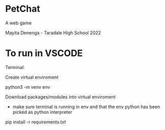 # PetChat

A web game 

Mayita Denenga - Taradale High School 2022

# To run in VSCODE

Terminal:

Create virtual enviroment

python3 -m venv env

Download packages/modules into virtual enviroment
- make sure terminal is running in env and that the env python has been picked as python interpreter

pip install -r requirements.txt
